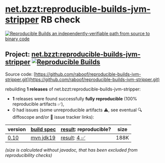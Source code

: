 [net.bzzt:reproducible-builds-jvm-stripper](https://central.sonatype.com/artifact/net.bzzt/reproducible-builds-jvm-stripper/versions) RB check
=======

[![Reproducible Builds](https://reproducible-builds.org/images/logos/rb.svg) an independently-verifiable path from source to binary code](https://reproducible-builds.org/)

## Project: [net.bzzt:reproducible-builds-jvm-stripper](https://central.sonatype.com/artifact/net.bzzt/reproducible-builds-jvm-stripper/versions) [![Reproducible Builds](https://img.shields.io/endpoint?url=https://raw.githubusercontent.com/jvm-repo-rebuild/reproducible-central/master/content/net/bzzt/reproducible-builds-jvm-stripper/badge.json)](https://github.com/jvm-repo-rebuild/reproducible-central/blob/master/content/net/bzzt/reproducible-builds-jvm-stripper/README.md)

Source code: [https://github.com/raboof/reproducible-builds-jvm-stripper.git](https://github.com/raboof/reproducible-builds-jvm-stripper.git)

rebuilding **1 releases** of net.bzzt:reproducible-builds-jvm-stripper:
- **1** releases were found successfully **fully reproducible** (100% reproducible artifacts :white_check_mark:),
- 0 had issues (some unreproducible artifacts :warning:, see eventual :mag: diffoscope and/or :memo: issue tracker links):

| version | [build spec](/BUILDSPEC.md) | [result](https://reproducible-builds.org/docs/jvm/): reproducible? | size |
| -- | --------- | ------ | -- |
| [0.10](https://central.sonatype.com/artifact/net.bzzt/reproducible-builds-jvm-stripper/0.10/pom) | [mvn jdk19](reproducible-builds-jvm-stripper-0.10.buildspec) | [result](reproducible-builds-jvm-stripper-0.10.buildinfo): [4 :white_check_mark: ](reproducible-builds-jvm-stripper-0.10.buildcompare) | 188K |

<i>(size is calculated without javadoc, that has been excluded from reproducibility checks)</i>
